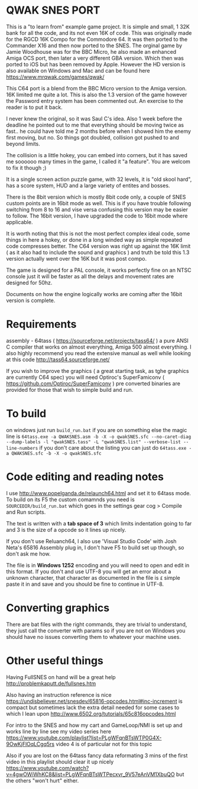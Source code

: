 # QWAK SNES PORT

This is a "to learn from" example game project. It is simple and small, 1 32K bank for all the code, and its not even 16K of code. This was originally made for the RGCD 16K Compo for the Commodore 64. It was then ported to the Commander X16 and then now ported to the SNES. The orginal game by Jamie Woodhouse was for the BBC Micro, he also made an enhanced Amiga OCS port, then later a very different GBA version. Which then was ported to iOS but has been removed by Apple. However the HD version is also available on Windows and Mac and can be found here https://www.mrqwak.com/games/qwak/

This C64 port is a blend from the BBC Micro version to the Amiga version. 16K limited me quite a lot. This is also the 1.3 version of the game however the Password entry system has been commented out. An exercise to the reader is to put it back.

I never knew the original, so it was Saul C's idea. Also 1 week before the deadline he pointed out to me that everything should be moving twice as fast.. he could have told me 2 months before when I showed him the enemy first moving, but no. So things got doubled, collision got pushed to and beyond limits.

The collision is a little hokey, you can embed into corners, but it has saved me soooooo many times in the game, I called it "a feature". You are welcom to fix it though ;)

It is a single screen action puzzle game, with 32 levels, it is "old skool hard", has a score system, HUD and a large variety of entites and bosses.

There is the 8bit version which is mostly 8bit code only, a couple of SNES custom points are in 16bit mode as well. This is if you have trouble following switching from 8 to 16 and vise versa confusing this version may be easier to follow. 
The 16bit version, I have upgraded the code to 16bit mode where applicable.

It is worth noting that this is not the most perfect complex ideal code, some things in here a hokey, or done in a long winded way as simple repeated code compresses better. The C64 version was right up against the 16K limit ( as it also had to include the sound and graphics ) and truth be told this 1.3 version actually went over the 16K but it was post compo.

The game is designed for a PAL console, it works perfectly fine on an NTSC console just it will be faster as all the delays and movement rates are designed for 50hz.

Documents on how the engine logically works are coming after the 16bit version is complete.

# Requirements
assembly - 64tass ( https://sourceforge.net/projects/tass64/ ) a pure ANSI C compiler that works on almost everything, Amiga 500 almost everything.
I also highly recommend you read the extensive manual as well while looking at this code http://tass64.sourceforge.net/

If you wish to improve the graphics ( a great starting task, as tghe graphics are currently C64 spec) you will need Optiroc's SuperFamiconv ( https://github.com/Optiroc/SuperFamiconv ) pre converted binaries are provided for those that wish to simple build and run.

# To build
on windows just run `build_run.bat` if you are on something else the magic line is `64tass.exe -a QWAKSNES.asm -b -X -o qwakSNES.sfc --no-caret-diag --dump-labels -l "qwakSNES.tass" -L "qwakSNES.list" --verbose-list --line-numbers` if you don't care about the listing you can just do `64tass.exe -a QWAKSNES.sfc -b -X -o qwakSNES.sfc`

# Code editing and reading notes
I use http://www.popelganda.de/relaunch64.html and set it to 64tass mode.
To build on its F5 the custom comamnds you need is `SOURCEDIR/build_run.bat` which goes in the settings gear cog > Compile and Run scripts.

The text is written with a **tab space of 3** which limits indentation going to far and 3 is the size of a opcode so it lines up nicely. 

If you don't use Reluanch64, I also use 'Visual Studio Code' with Josh Neta's 65816 Assembly plug in, I don't have F5 to build set up though, so don't ask me how.

The file is in **Windows 1252** encoding and you will need to open and edit in this format. If you don't and use UTF-8 you will get an error about a unknown character, that character as documented in the file is `£` simple paste it in and save and you should be fine to continue in UTF-8.

# Converting graphics
There are bat files with the right commands, they are trivial to understand, they just call the converter with params so if you are not on Windows you should have no issues converting them to whatever your machine uses. 

# Other useful things
Having FullSNES on hand will be a great help http://problemkaputt.de/fullsnes.htm

Also having an instruction reference is nice https://undisbeliever.net/snesdev/65816-opcodes.html#inc-increment is compact but sometimes lack the extra detail needed for some cases to which I lean upon http://www.6502.org/tutorials/65c816opcodes.html

For intro to the SNES and how my cart and GameLoop/NMI is set up and works line by line see my video series here https://www.youtube.com/playlist?list=PLgWFqnBTsWTP0G4X-9OwKjFlOqLCgq5rs video 4 is of particular not for this topic

Also if you are lost on the 64tass fancy data reformating 3 mins of the first video in this playlist should clear it up nicely https://www.youtube.com/watch?v=4gwOWiWhKC8&list=PLgWFqnBTsWTPecxvr_9V57eAnVM1XbuQO but the others "won't hurt" either.
